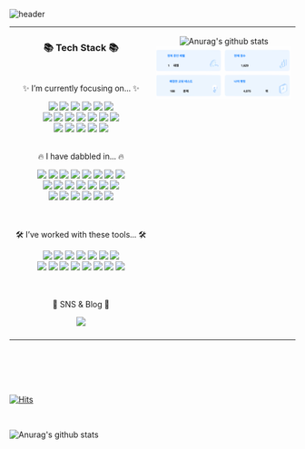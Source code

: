 ![header](https://capsule-render.vercel.app/api?type=waving&color=timeGradient&height=300&section=header&text=Hi~%20there👋&desc=Here%20is%20Programmer-may🌱%20GitHub&fontSize=50)

<table style="width: 100%; border-collapse: collapse; table-layout: fixed;">
  <tr>
    <td style="width: 50%; vertical-align: top; border: none;">
      <div align=center>
      <h3>📚 Tech Stack 📚</h3>
      <br>
      <p>✨ I’m currently focusing on... ✨</p>
    </div>
    <div align="center">
      <img src="https://img.shields.io/badge/Java-007396?style=flat&logo=&logoColor=white" />
      <img src="https://img.shields.io/badge/Spring-6DB33F?style=flat&logo=Spring&logoColor=white" />
      <img src="https://img.shields.io/badge/SpringBoot-6DB33F?style=flat&logo=springboot&logoColor=white" />
      <img src="https://img.shields.io/badge/Spring Security-6DB33F?style=flat&logo=springsecurity&logoColor=white" />
      <img src="https://img.shields.io/badge/Spring Data JPA-6DB33F?style=flat&logo=Databricks&logoColor=white">
      <img src="https://img.shields.io/badge/JUnit5-25A162?style=flat&logo=junit5&logoColor=white"/>
      <br>
      <img src="https://img.shields.io/badge/Gradle-02303A?style=flat&logo=gradle&logoColor=white" />
      <img src="https://img.shields.io/badge/Nginx-009639?style=flat&logo=nginx&logoColor=white"/>
      <img src="https://img.shields.io/badge/Redis-DC382D?style=flat&logo=redis&logoColor=white"/>
      <img src="https://img.shields.io/badge/MySQL-4479A1?style=flat&logo=MySQL&logoColor=white" />
      <img src="https://img.shields.io/badge/Docker-2496ED?style=flat&logo=docker&logoColor=white"/>
      <img src="https://img.shields.io/badge/Github-181717?style=flat&logo=github&logoColor=white"/>
      <img src="https://img.shields.io/badge/Github Actions-2088FF?style=flat&logo=GitHubActions&logoColor=white"/>
      <br>
      <img src="https://img.shields.io/badge/Amazon EC2-FF9900?style=flat&logo=amazonec2&logoColor=white"/>
      <img src="https://img.shields.io/badge/Amazon RDS-527FFF?style=flat&logo=amazonrds&logoColor=white"/>
      <img src="https://img.shields.io/badge/Amazon Route 53-8C4FFF?style=flat&logo=amazonroute53&logoColor=white"/>
      <img src="https://img.shields.io/badge/Amazon S3-569A31?style=flat&logo=amazons3&logoColor=white"/>
      <img src="https://img.shields.io/badge/Amazon CloudWatch-FF4F8B?style=flat&logo=amazoncloudwatch&logoColor=white"/>
    </div>
  </div>
	<br>
  <div align=center>
	<p>🔥  I have dabbled in... 🔥</p>
</div>
<div align=center>
  <img src="https://img.shields.io/badge/Python-3776AB?style=flat&logo=python&logoColor=white" />
	<img src="https://img.shields.io/badge/HTML5-E34F26?style=flat&logo=HTML5&logoColor=white" />
	<img src="https://img.shields.io/badge/CSS3-1572B6?style=flat&logo=CSS3&logoColor=white" />
	<img src="https://img.shields.io/badge/JavaScript-F7DF1E?style=flat&logo=JavaScript&logoColor=white" />
	<img src="https://img.shields.io/badge/jQuery-0769AD?style=flat&logo=jQuery&logoColor=white" />
	<img src="https://img.shields.io/badge/Bootstrap-7952B3?style=flat&logo=Bootstrap&logoColor=white" />
	<img src="https://img.shields.io/badge/React-61DAFB?style=flat&logo=react&logoColor=white" />
	<img src="https://img.shields.io/badge/Thymeleaf-005F0F?style=flat&logo=thymeleaf&logoColor=white" />
  <br>
	<img src="https://img.shields.io/badge/Selenium-43B02A?style=flat&logo=Selenium&logoColor=white" />
  <img src="https://img.shields.io/badge/TensorFlow-FF6F00?style=flat&logo=tensorflow&logoColor=white" />
  <img src="https://img.shields.io/badge/Pandas-150458?style=flat&logo=pandas&logoColor=white" />
  <img src="https://img.shields.io/badge/Flask-000000?style=flat&logo=flask&logoColor=white" />
  <img src="https://img.shields.io/badge/Scikit learn-F7931E?style=flaCHA&logo=scikitlearn&logoColor=white" />
  <img src="https://img.shields.io/badge/Keras-D00000?style=flat&logo=keras&logoColor=white" />
  <img src="https://img.shields.io/badge/NumPy-013243?style=flat&logo=numpy&logoColor=white" />
  <br>
	<img src="https://img.shields.io/badge/Apache Maven-C71A36?style=flat&logo=apachemaven&logoColor=white" />
	<img src="https://img.shields.io/badge/Mybatis-000000?style=flat&logo=Fluentd&logoColor=white" />
  <img src="https://img.shields.io/badge/QueryDSL-0389CF?style=flat&logo=SingleStore&logoColor=white"/>
	<img src="https://img.shields.io/badge/Oracle%20SQL-F80000?style=flat&logo=Oracle&logoColor=white" />
  <img src="https://img.shields.io/badge/Firebase-FFCA28?style=flat&logo=firebase&logoColor=white"/>
  <img src="https://img.shields.io/badge/Heroku-430098?style=flat&logo=heroku&logoColor=white"/>
</div>
</div>
<br>
<br>
<div align=center>
	<p>🛠 I’ve worked with these tools... 🛠</p>
</div>
<div align=center>
  <img src="https://img.shields.io/badge/Intellij IDEA-000000?style=flat&logo=intellijidea&logoColor=white" />
  <img src="https://img.shields.io/badge/Eclipse%20IDE-2C2255?style=flat&logo=EclipseIDE&logoColor=white" />
  <img src="https://img.shields.io/badge/Visual%20Studio-007ACC?style=flat&logo=VisualStudioCode&logoColor=white" />
  <img src="https://img.shields.io/badge/Jupyter-F37626?style=flat&logo=jupyter&logoColor=white" />
  <img src="https://img.shields.io/badge/Android Studio-3DDC84?style=flat&logo=androidstudio&logoColor=white" />
  <img src="https://img.shields.io/badge/Swagger-85EA2D?style=flat&logo=swagger&logoColor=white" />
  <img src="https://img.shields.io/badge/Termius-000000?style=flat&logo=termius&logoColor=white" />
  <br>
  <img src="https://img.shields.io/badge/Apache JMeter-D22128?style=flat&logo=apachejmeter&logoColor=white" />
  <img src="https://img.shields.io/badge/Postman-FF6C37?style=flat&logo=postman&logoColor=white" />
  <img src="https://img.shields.io/badge/Slack-4A154B?style=flat&logo=slack&logoColor=white" />
  <img src="https://img.shields.io/badge/Discord-5865F2?style=flat&logo=discord&logoColor=white" />
  <img src="https://img.shields.io/badge/Figma-F24E1E?style=flat&logo=figma&logoColor=white" />
  <img src="https://img.shields.io/badge/Zoom-0B5CFF?style=flat&logo=zoom&logoColor=white" />
  <img src="https://img.shields.io/badge/Notion-000000?style=flat&logo=notion&logoColor=white" />
  <img src="https://img.shields.io/badge/LinkedIn-0A66C2?style=flat&logo=linkedin&logoColor=white" />
  <br>
</div>
<br>
<br>
<div align=center>
	<p>🎨 SNS & Blog 🎨</p>
</div>
<div align=center>
	<a href="https://programmer-may.tistory.com/" target="_blank">
		<img src="https://img.shields.io/badge/🍀오월의 코딩일지-34A853?style=flat&logo=Tistory&logoColor=white" />
  	</a>
	<br>
	<br>
</div>
    </td>
    <td style="width: 50%; vertical-align: top;">
      <div align="center">
	      
![Anurag's github stats](https://github-readme-stats.vercel.app/api?username=Programmer-may&show_icons=true&theme=default&hide=stars,contribs,rank)
[![](https://github.com/Programmer-may/programmers-rank/blob/master/lib/result.svg)](https://github.com/Programmer-may/programmers-rank)
      </div>
    </td>
  </tr>
</table>

<br>
<br>
<br>
<br>

[![Hits](https://hits.seeyoufarm.com/api/count/incr/badge.svg?url=https%3A%2F%2Fgithub.com%2FProgrammer-may%2Fhit-counter&count_bg=%2379C83D&title_bg=%23555555&icon=staffbase.svg&icon_color=%23D72020&title=hits&edge_flat=false)](https://hits.seeyoufarm.com)

<!--
**Programmer-may/Programmer-may** is a ✨ _special_ ✨ repository because its `README.md` (this file) appears on your GitHub profile.

Here are some ideas to get you started:

- 🔭 I’m currently working on ...
- 🌱 I’m currently learning ...
- 👯 I’m looking to collaborate on ...
- 🤔 I’m looking for help with ...
- 💬 Ask me about ...
- 📫 How to reach me: ...
- 😄 Pronouns: ...
- ⚡ Fun fact: ...
-->
<br>

<div>
	
![Anurag's github stats](https://github-readme-stats.vercel.app/api?username=Programmer-may&show_icons=true&theme=default&hide=stars,contribs,rank)
    
</div>

